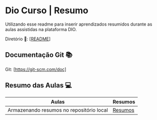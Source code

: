 
# Dio Curso | Resumo

Utilizando esse readme para inserir aprendizados resumidos durante as aulas assistidas na plataforma DIO.

Diretório 📁:
[[README](https://github.com/abarbarapeslo/git-resumos/blob/196bf53eb96c9961eeb6f454ea85114a39e2d9bc/README.md)]


## Documentação Git 📚
 Git: [https://git-scm.com/doc]

## Resumo das Aulas 💻

|Aulas | Resumos|
|------|-------|
|Armazenando resumos no repositório local| [Resumos](resumos)|




